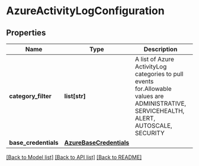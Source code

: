 # AzureActivityLogConfiguration

## Properties
Name | Type | Description | Notes
------------ | ------------- | ------------- | -------------
**category_filter** | **list[str]** | A list of Azure ActivityLog categories to pull events for.Allowable values are ADMINISTRATIVE, SERVICEHEALTH, ALERT, AUTOSCALE, SECURITY | [optional] 
**base_credentials** | [**AzureBaseCredentials**](AzureBaseCredentials.md) |  | [optional] 

[[Back to Model list]](../README.md#documentation-for-models) [[Back to API list]](../README.md#documentation-for-api-endpoints) [[Back to README]](../README.md)


